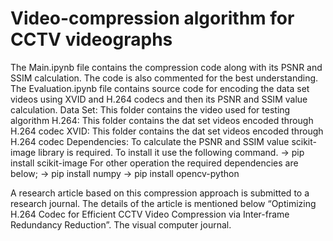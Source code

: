 # Video-compression algorithm for CCTV videographs
The Main.ipynb file contains the compression code along with its PSNR and SSIM calculation. The code is also commented for the best understanding.
The Evaluation.ipynb file contains source code for encoding the data set videos using XVID and H.264 codecs and then its PSNR and SSIM value calculation.
Data Set: This folder contains the video used for testing algorithm
H.264: This folder contains the dat set videos encoded through H.264 codec
XVID: This folder contains the dat set videos encoded through H.264 codec
Dependencies:
To calculate the PSNR and SSIM value scikit-image library is required. To install it use the following command.
->	pip install scikit-image
For other operation the required dependencies are below;
-> pip install numpy
-> pip install opencv-python

A research article based on this compression approach is submitted to a research journal. The details of the article is mentioned below
“Optimizing H.264 Codec for Efficient CCTV Video Compression via Inter-frame Redundancy Reduction”. The visual computer journal.


